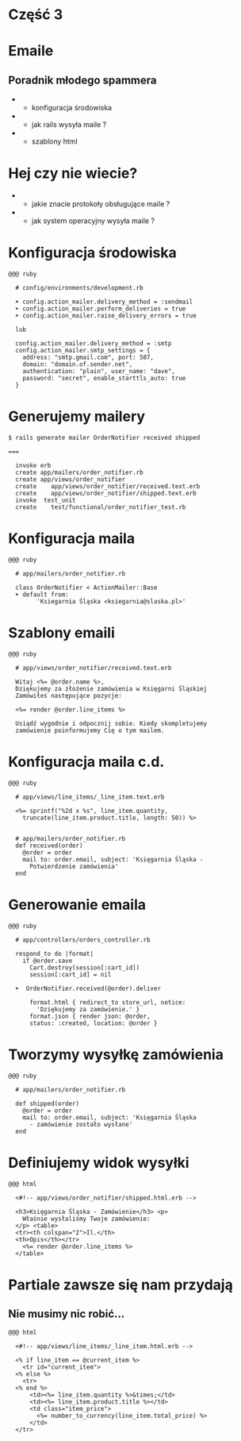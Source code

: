 <!SLIDE title-slide transition=fade>

# Część 3 #

<!SLIDE bullets incremental transition=fade>

# Emaile
## Poradnik młodego spammera 

  * * konfiguracja środowiska
  * * jak rails wysyła maile ? 
  * * szablony html

<!SLIDE bullets incremental transition=fade>

# Hej czy nie wiecie? 

  * * jakie znacie protokoły obsługujące maile ?
  * * jak system operacyjny wysyła maile ?

<!SLIDE smaller transition=fade>
# Konfiguracja środowiska

    @@@ ruby

      # config/environments/development.rb
      
      ➤ config.action_mailer.delivery_method = :sendmail
      ➤ config.action_mailer.perform_deliveries = true
      ➤ config.action_mailer.raise_delivery_errors = true

      lub

      config.action_mailer.delivery_method = :smtp
      config.action_mailer.smtp_settings = { 
        address: "smtp.gmail.com", port: 587, 
        domain: "domain.of.sender.net", 
        authentication: "plain", user_name: "dave", 
        password: "secret", enable_starttls_auto: true 
      }

<!SLIDE smaller transition=fade>

# Generujemy mailery
      
    $ rails generate mailer OrderNotifier received shipped 
      
    ===

      invoke erb
      create app/mailers/order_notifier.rb
      create app/views/order_notifier
      create    app/views/order_notifier/received.text.erb
      create    app/views/order_notifier/shipped.text.erb
      invoke  test_unit
      create    test/functional/order_notifier_test.rb

<!SLIDE smaller transition=fade>

# Konfiguracja maila

    @@@ ruby

      # app/mailers/order_notifier.rb

      class OrderNotifier < ActionMailer::Base
      ➤ default from: 
            'Ksiegarnia Śląska <ksiegarnia@slaska.pl>'

<!SLIDE smaller transition=fade>

# Szablony emaili

    @@@ ruby

      # app/views/order_notifier/received.text.erb

      Witaj <%= @order.name %>,
      Dziękujemy za złożenie zamówienia w Księgarni Śląskiej
      Zamówiłeś następujące pozycje:

      <%= render @order.line_items %>

      Usiądź wygodnie i odpocznij sobie. Kiedy skompletujemy
      zamówienie poinformujemy Cię o tym mailem.

<!SLIDE smaller transition=fade>

# Konfiguracja maila c.d.

    @@@ ruby

      # app/views/line_items/_line_item.text.erb

      <%= sprintf("%2d x %s", line_item.quantity,
        truncate(line_item.product.title, length: 50)) %>


      # app/mailers/order_notifier.rb
      def received(order)
        @order = order
        mail to: order.email, subject: 'Księgarnia Śląska - 
          Potwierdzenie zamówienia'
      end
<!SLIDE smaller transition=fade>

# Generowanie emaila

    @@@ ruby

      # app/controllers/orders_controller.rb

      respond_to do |format| 
        if @order.save
          Cart.destroy(session[:cart_id])
          session[:cart_id] = nil
        
      ➤  OrderNotifier.received(@order).deliver
        
          format.html { redirect_to store_url, notice: 
            'Dziękujemy za zamówienie.' }
          format.json { render json: @order, 
          status: :created, location: @order }

<!SLIDE smaller transition=fade>

# Tworzymy wysyłkę zamówienia

    @@@ ruby

      # app/mailers/order_notifier.rb

      def shipped(order)
        @order = order
        mail to: order.email, subject: 'Księgarnia Śląska 
          - zamówienie zostało wysłane'
      end

<!SLIDE smaller transition=fade>

# Definiujemy widok wysyłki

    @@@ html
      
      <#!-- app/views/order_notifier/shipped.html.erb --> 
      
      <h3>Księgarnia Śląska - Zamówienie</h3> <p>
        Właśnie wysłaliśmy Twoje zamówienie:
      </p> <table>
      <tr><th colspan="2">Il.</th>
      <th>Opis</th></tr> 
        <%= render @order.line_items %>
      </table>

<!SLIDE smaller transition=fade>

# Partiale zawsze się nam przydają
## Nie musimy nic robić... 

    @@@ html

      <#!-- app/views/line_items/_line_item.html.erb --> 

      <% if line_item == @current_item %> 
        <tr id="current_item">
      <% else %>
        <tr>
      <% end %>
          <td><%= line_item.quantity %>&times;</td>
          <td><%= line_item.product.title %></td>
          <td class="item_price">
            <%= number_to_currency(line_item.total_price) %>
          </td>
      </tr> 